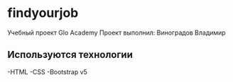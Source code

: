 # findyourjob
Учебный проект Glo Academy
Проект выполнил: Виноградов Владимир

## Используются технологии
-HTML
-CSS
-Bootstrap v5
